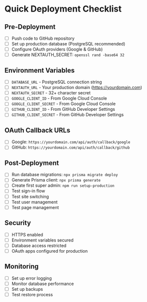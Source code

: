 # Quick Deployment Checklist

## Pre-Deployment
- [ ] Push code to GitHub repository
- [ ] Set up production database (PostgreSQL recommended)
- [ ] Configure OAuth providers (Google & GitHub)
- [ ] Generate NEXTAUTH_SECRET: `openssl rand -base64 32`

## Environment Variables
- [ ] `DATABASE_URL` - PostgreSQL connection string
- [ ] `NEXTAUTH_URL` - Your production domain (https://yourdomain.com)
- [ ] `NEXTAUTH_SECRET` - 32+ character secret
- [ ] `GOOGLE_CLIENT_ID` - From Google Cloud Console
- [ ] `GOOGLE_CLIENT_SECRET` - From Google Cloud Console
- [ ] `GITHUB_CLIENT_ID` - From GitHub Developer Settings
- [ ] `GITHUB_CLIENT_SECRET` - From GitHub Developer Settings

## OAuth Callback URLs
- [ ] Google: `https://yourdomain.com/api/auth/callback/google`
- [ ] GitHub: `https://yourdomain.com/api/auth/callback/github`

## Post-Deployment
- [ ] Run database migrations: `npx prisma migrate deploy`
- [ ] Generate Prisma client: `npx prisma generate`
- [ ] Create first super admin: `npm run setup-production`
- [ ] Test sign-in flow
- [ ] Test site switching
- [ ] Test user management
- [ ] Test page management

## Security
- [ ] HTTPS enabled
- [ ] Environment variables secured
- [ ] Database access restricted
- [ ] OAuth apps configured for production

## Monitoring
- [ ] Set up error logging
- [ ] Monitor database performance
- [ ] Set up backups
- [ ] Test restore process 